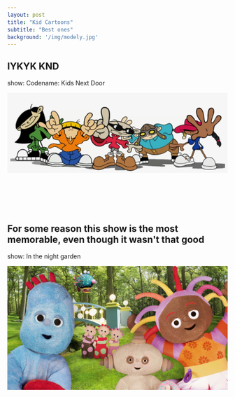 ```yaml
---
layout: post
title: "Kid Cartoons"
subtitle: "Best ones"
background: '/img/modely.jpg'
---
```


## IYKYK KND
show: Codename: Kids Next Door

![bob](/img/posts/post2.png)

<br><br><br><br>
## For some reason this show is the most memorable, even though it wasn't that good
show: In the night garden

![bob](/img/posts/inthenightgarden.jpg)


